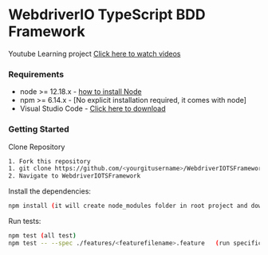 # WebdriverIO TypeScript BDD Framework
Youtube Learning project [Click here to watch videos](https://youtube.com/playlist?list=PLGk7ftfMz7jbZcArQU894rAfo6B1PbXbG)

### Requirements
-   node >= 12.18.x - [how to install Node](https://nodejs.org/en/download/)
-   npm >= 6.14.x - [No explicit installation required, it comes with node]
-   Visual Studio Code - [Click here to download](https://code.visualstudio.com/download)

### Getting Started
Clone Repository
```bash
1. Fork this repository
1. git clone https://github.com/<yourgitusername>/WebdriverIOTSFramework.git
2. Navigate to WebdriverIOTSFramework
```

Install the dependencies:
```bash
npm install (it will create node_modules folder in root project and download all required dependencies)
```

Run tests:
```bash
npm test (all test)
npm test -- --spec ./features/<featurefilename>.feature   (run specific test)
```
